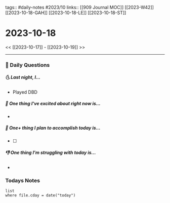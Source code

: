 tags:: #daily-notes #2023/10 
links:: [[909 Journal MOC]] [[2023-W42]] [[2023-10-18-GAH]] [[2023-10-18-LE]] [[2023-10-18-ST]]
# 2023-10-18

<< [[2023-10-17]] - [[2023-10-19]] >>

---
### 📅 Daily Questions
##### 🌜 Last night, I...
- Played DBD

##### 🙌 One thing I've excited about right now is...
- 

##### 🚀 One+ thing I plan to accomplish today is...
- [ ] 

##### 👎 One thing I'm struggling with today is...
- 

### Todays Notes
```dataview
list 
where file.cday = date("today")
```
